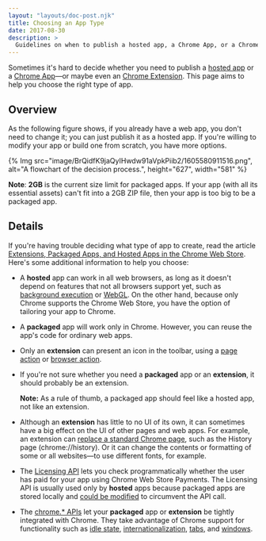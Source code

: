 ```yaml
---
layout: "layouts/doc-post.njk"
title: Choosing an App Type
date: 2017-08-30
description: >
  Guidelines on when to publish a hosted app, a Chrome App, or a Chrome Extension.
---
```


Sometimes it's hard to decide whether you need to publish a [hosted app][1] or a [Chrome App][2]—or
maybe even an [Chrome Extension][3]. This page aims to help you choose the right type of app.

## Overview

As the following figure shows, if you already have a web app, you don't need to change it; you can
just publish it as a hosted app. If you're willing to modify your app or build one from scratch, you
have more options.

<!-- TODO(kaycebasques): This flowchart needs to be converted into text for a11y. -->

{% Img src="image/BrQidfK9jaQyIHwdw91aVpkPiib2/1605580911516.png",
   alt="A flowchart of the decision process.",
   height="627",
   width="581" %}

**Note**: **2GB** is the current size limit for packaged apps. If your app (with all its essential
assets) can't fit into a 2GB ZIP file, then your app is too big to be a packaged app.

## Details

If you're having trouble deciding what type of app to create, read the article [Extensions, Packaged
Apps, and Hosted Apps in the Chrome Web Store][4]. Here's some additional information to help you
choose:

- A **hosted** app can work in all web browsers, as long as it doesn't depend on features that not
  all browsers support yet, such as [background execution][5] or [WebGL][6]. On the other hand,
  because only Chrome supports the Chrome Web Store, you have the option of tailoring your app to
  Chrome.
- A **packaged** app will work only in Chrome. However, you can reuse the app's code for ordinary
  web apps.
- Only an **extension** can present an icon in the toolbar, using a [page action][7] or [browser
  action][8].
- If you're not sure whether you need a **packaged** app or an **extension**, it should probably be
  an extension.

  **Note:** As a rule of thumb, a packaged app should feel like a hosted app, not like an extension.

- Although an **extension** has little to no UI of its own, it can sometimes have a big effect on
  the UI of other pages and web apps. For example, an extension can [replace a standard Chrome
  page][9], such as the History page (chrome://history). Or it can change the contents or formatting
  of some or all websites—to use different fonts, for example.
- The [Licensing API][10] lets you check programmatically whether the user has paid for your app
  using Chrome Web Store Payments. The Licensing API is usually used only by **hosted** apps because
  packaged apps are stored locally and [could be modified][11] to circumvent the API call.
- The [chrome.\* APIs][12] let your **packaged** app or **extension** be tightly integrated with
  Chrome. They take advantage of Chrome support for functionality such as [idle state][13],
  [internationalization][14], [tabs][15], and [windows][16].

[1]: /docs/apps
[2]: /docs/apps
[3]: /docs/extensions
[4]: /docs/webstore/apps_vs_extensions
[5]: /docs/extensions/reference/mv3/background_execution
[6]: http://www.khronos.org/webgl/
[7]: /docs/extensions/reference/browserAction
[8]: /docs/extensions/reference/browserAction
[9]: /docs/extensions/mv3/override
[10]: /docs/webstore/check_for_payment
[11]: /docs/webstore/faq#faq-app-02
[12]: /docs/extensions/reference
[13]: /docs/extensions/reference/idle
[14]: /docs/extensions/reference/i18n
[15]: /docs/extensions/reference/tabs
[16]: /docs/extensions/reference/windows
